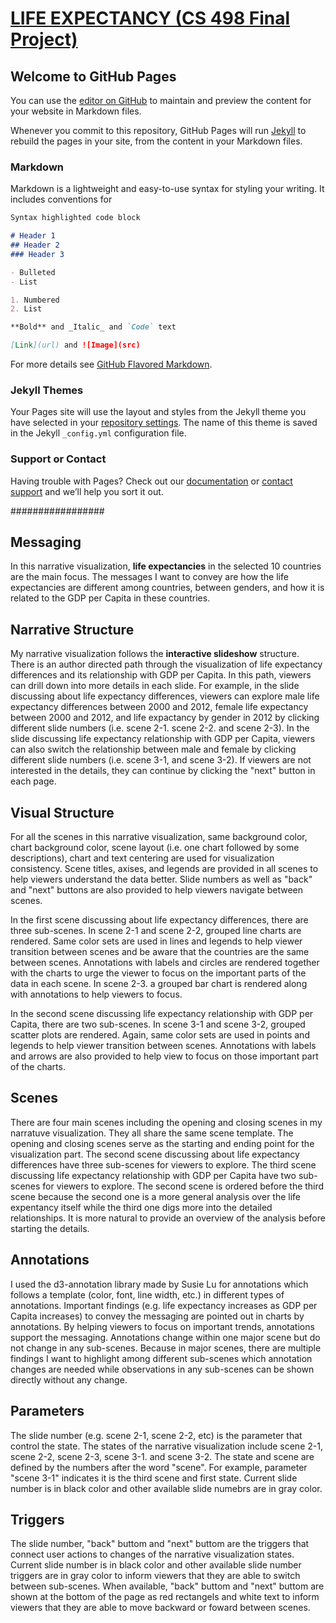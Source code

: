 # [LIFE EXPECTANCY (CS 498 Final Project)](https://bin0212.github.io/Narrative_Visualization/src/page1)

## Welcome to GitHub Pages

You can use the [editor on GitHub](https://github.com/Bin0212/Narrative_Visualization/edit/master/index.md) to maintain and preview the content for your website in Markdown files.

Whenever you commit to this repository, GitHub Pages will run [Jekyll](https://jekyllrb.com/) to rebuild the pages in your site, from the content in your Markdown files.

### Markdown

Markdown is a lightweight and easy-to-use syntax for styling your writing. It includes conventions for

```markdown
Syntax highlighted code block

# Header 1
## Header 2
### Header 3

- Bulleted
- List

1. Numbered
2. List

**Bold** and _Italic_ and `Code` text

[Link](url) and ![Image](src)
```

For more details see [GitHub Flavored Markdown](https://guides.github.com/features/mastering-markdown/).

### Jekyll Themes

Your Pages site will use the layout and styles from the Jekyll theme you have selected in your [repository settings](https://github.com/Bin0212/Narrative_Visualization/settings). The name of this theme is saved in the Jekyll `_config.yml` configuration file.

### Support or Contact

Having trouble with Pages? Check out our [documentation](https://help.github.com/categories/github-pages-basics/) or [contact support](https://github.com/contact) and we’ll help you sort it out.

#################
## Messaging
In this narrative visualization, **life expectancies** in the selected 10 countries are the main focus. The messages I want to convey are how the life expectancies are different among countries, between genders, and how it is related to the GDP per Capita in these countries. 

## Narrative Structure
My narrative visualization follows the **interactive slideshow** structure. There is an author directed path through the visualization of life expectancy differences and its relationship with GDP per Capita. In this path, viewers can drill down into more details in each slide. For example, in the slide discussing about life expectancy differences, viewers can explore male life expectancy differences between 2000 and 2012, female life expectancy between 2000 and 2012, and life expactancy by gender in 2012 by clicking different slide numbers (i.e. scene 2-1. scene 2-2. and scene 2-3). In the slide discussing life expectancy relationship with GDP per Capita, viewers can also switch the relationship between male and female by clicking different slide numbers (i.e. scene 3-1, and scene 3-2). If viewers are not interested in the details, they can continue by clicking the "next" button in each page.  

## Visual Structure
For all the scenes in this narrative visualization, same background color, chart background color, scene layout (i.e. one chart followed by some descriptions), chart and text centering are used for visualization consistency. Scene titles, axises, and legends are provided in all scenes to help viewers understand the data better. Slide numbers as well as "back" and "next" buttons are also provided to help viewers navigate between scenes.

In the first scene discussing about life expectancy differences, there are three sub-scenes. In scene 2-1 and scene 2-2, grouped line charts are rendered. Same color sets are used in lines and legends to help viewer transition between scenes and be aware that the countries are the same between scenes. Annotations with labels and circles are rendered together with the charts to urge the viewer to focus on the important parts of the data in each scene. In scene 2-3. a grouped bar chart is rendered along with annotations to help viewers to focus. 

In the second scene discussing life expectancy relationship with GDP per Capita, there are two sub-scenes. In scene 3-1 and scene 3-2, grouped scatter plots are rendered. Again, same color sets are used in points and legends to help viewer transition between scenes. Annotations with labels and arrows are also provided to help view to focus on those important part of the charts.

## Scenes
There are four main scenes including the opening and closing scenes in my narratuve visualization. They all share the same scene template. The opening and closing scenes serve as the starting and ending point for the visualization part. The second scene discussing about life expectancy differences have three sub-scenes for viewers to explore. The third scene discussing life expectancy relationship with GDP per Capita have two sub-scenes for viewers to explore. The second scene is ordered before the third scene because the second one is a more general analysis over the life expentancy itself while the third one digs more into the detailed relationships. It is more natural to provide an overview of the analysis before starting the details.  

## Annotations
I used the d3-annotation library made by Susie Lu for annotations which follows a template (color, font, line width, etc.) in different types of annotations. Important findings (e.g. life expectancy increases as GDP per Capita increases) to convey the messaging are pointed out in charts by annotations. By helping viewers to focus on important trends, annotations support the messaging. Annotations change within one major scene but do not change in any sub-scenes. Because in major scenes, there are multiple findings I want to highlight among different sub-scenes which annotation changes are needed while observations in any sub-scenes can be shown directly without any change.

## Parameters
The slide number (e.g. scene 2-1, scene 2-2, etc) is the parameter that control the state. The states of the narrative visualization include scene 2-1, scene 2-2, scene 2-3, scene 3-1. and scene 3-2. The state and scene are defined by the numbers after the word "scene". For example, parameter "scene 3-1" indicates it is the third scene and first state. Current slide number is in black color and other available slide numebrs are in gray color. 

## Triggers
The slide number, "back" buttom and "next" buttom are the triggers that connect user actions to changes of the narrative visualization states. Current slide number is in black color and other available slide number triggers are in gray color to inform viewers that they are able to switch between sub-scenes. When available, "back" buttom and "next" buttom are shown at the bottom of the page as red rectangels and white text to inform viewers that they are able to move backward or foward between scenes. 
